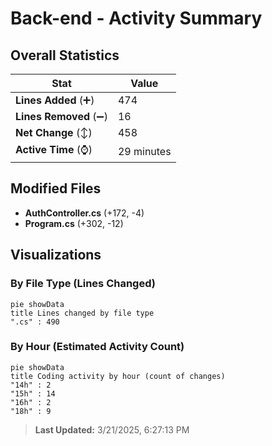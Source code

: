 # Back-end - Activity Summary 

## Overall Statistics

| Stat                   | Value                                                             |
| ---------------------- | ----------------------------------------------------------------- |
| **Lines Added** (➕)   | 474                                          |
| **Lines Removed** (➖) | 16                                        |
| **Net Change** (↕)    | 458                |
| **Active Time** (⌚)   | 29 minutes |


## Modified Files
- **AuthController.cs** (+172, -4)
- **Program.cs** (+302, -12)

## Visualizations

### By File Type (Lines Changed)

```mermaid
pie showData
title Lines changed by file type
".cs" : 490
```

### By Hour (Estimated Activity Count)

```mermaid
pie showData
title Coding activity by hour (count of changes)
"14h" : 2
"15h" : 14
"16h" : 2
"18h" : 9
```


> **Last Updated:** 3/21/2025, 6:27:13 PM